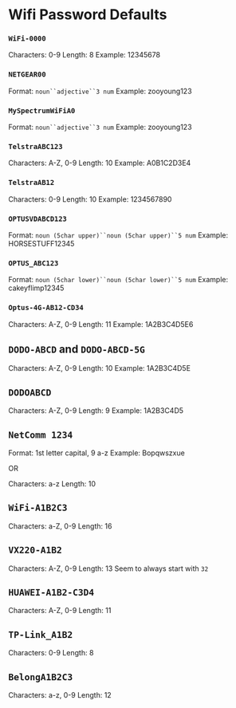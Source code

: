 # Wifi Password Defaults

### `WiFi-0000`
Characters: 0-9
Length: 8
Example: 12345678

### `NETGEAR00`
Format: `noun``adjective``3 num`
Example: zooyoung123

### `MySpectrumWiFiA0`
Format: `noun``adjective``3 num`
Example: zooyoung123

### `TelstraABC123`
Characters: A-Z, 0-9
Length: 10
Example: A0B1C2D3E4

### `TelstraAB12`
Characters: 0-9
Length: 10
Example: 1234567890

### `OPTUSVDABCD123`
Format: `noun (5char upper)``noun (5char upper)``5 num`
Example: HORSESTUFF12345

### `OPTUS_ABC123`
Format: `noun (5char lower)``noun (5char lower)``5 num`
Example: cakeyflimp12345

### `Optus-4G-AB12-CD34`
Characters: A-Z, 0-9
Length: 11
Example: 1A2B3C4D5E6

## `DODO-ABCD` and `DODO-ABCD-5G`
Characters: A-Z, 0-9
Length: 10
Example: 1A2B3C4D5E

## `DODOABCD`
Characters: A-Z, 0-9
Length: 9
Example: 1A2B3C4D5

## `NetComm 1234`
Format: 1st letter capital, 9 a-z
Example: Bopqwszxue

OR

Characters: a-z
Length: 10

## `WiFi-A1B2C3`
Characters: a-Z, 0-9
Length: 16

## `VX220-A1B2`
Characters: A-Z, 0-9
Length: 13
Seem to always start with `32`

## `HUAWEI-A1B2-C3D4`
Characters: A-Z, 0-9
Length: 11

## `TP-Link_A1B2`
Characters: 0-9
Length: 8

## `BelongA1B2C3`
Characters: a-z, 0-9
Length: 12